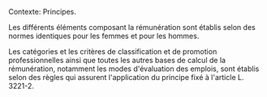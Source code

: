 Contexte: Principes.

Les différents éléments composant la rémunération sont établis selon des normes identiques pour les femmes et pour les hommes.

Les catégories et les critères de classification et de promotion professionnelles ainsi que toutes les autres bases de calcul de la rémunération, notamment les modes d'évaluation des emplois, sont établis selon des règles qui assurent l'application du principe fixé à l'article L. 3221-2.